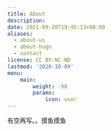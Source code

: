 ```yaml
---
title: About
description:
date: 2021-09-20T19:45:13+08:00
aliases:
  - about-us
  - about-hugo
  - contact
license: CC BY-NC-ND
lastmod: '2020-10-09'
menu:
    main: 
        weight: -90
        params:
            icon: user
---
```


有空再写。。摸鱼摸鱼
